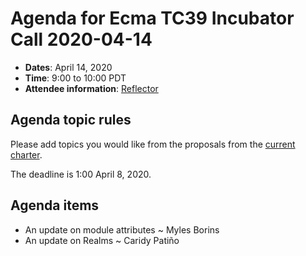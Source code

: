 
# Agenda for Ecma TC39 Incubator Call 2020-04-14

- **Dates**: April 14, 2020
- **Time**: 9:00 to 10:00 PDT
- **Attendee information**: [Reflector](https://github.com/tc39/Reflector/issues/283)

## Agenda topic rules

Please add topics you would like from the proposals from the [current charter](https://github.com/tc39/incubator-agendas/issues/2).

The deadline is 1:00 April 8, 2020.

## Agenda items

* An update on module attributes ~ Myles Borins
* An update on Realms ~ Caridy Patiño
